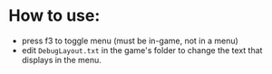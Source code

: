 # How to use:
- press f3 to toggle menu (must be in-game, not in a menu)
- edit `DebugLayout.txt` in the game's folder to change the text that displays in the menu.

